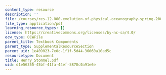 ```yaml
---
content_type: resource
description: ''
file: /courses/res-12-000-evolution-of-physical-oceanography-spring-2007/d1e5635545bf41fa44ef5878c0a91e6e_Henry_Stommel.pdf
file_type: application/pdf
learning_resource_types: []
license: https://creativecommons.org/licenses/by-nc-sa/4.0/
ocw_type: OCWFile
parent_title: Textbook Components
parent_type: SupplementalResourceSection
parent_uid: 1e409023-7e0c-1f1f-5d44-36060a10ad5c
resourcetype: Document
title: Henry_Stommel.pdf
uid: d1e56355-45bf-41fa-44ef-5878c0a91e6e
---
```

